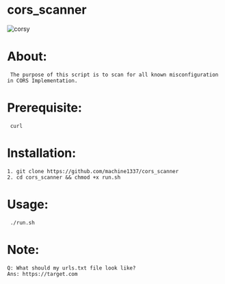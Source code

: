 # cors_scanner
![corsy](https://user-images.githubusercontent.com/82051128/120935097-905ca580-c71a-11eb-9b6f-a00333b0eba8.png)

# About:
     The purpose of this script is to scan for all known misconfiguration in CORS Implementation.
   
# Prerequisite:
     curl

# Installation:
    1. git clone https://github.com/machine1337/cors_scanner
    2. cd cors_scanner && chmod +x run.sh
    
 # Usage:
     ./run.sh
    
# Note:
    Q: What should my urls.txt file look like?
    Ans: https://target.com
    

